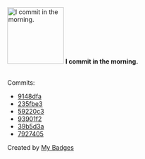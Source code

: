 <img src="https://my-badges.github.io/my-badges/morning-commits.png" alt="I commit in the morning." title="I commit in the morning." width="128">
<strong>I commit in the morning.</strong>
<br><br>

Commits:

- <a href="https://github.com/peanuts735/GHchart/commit/9148dfa7737dbe4835793310656d873463deff49">9148dfa</a>
- <a href="https://github.com/peanuts735/GHchart/commit/235fbe3fd2b1f3bf6ccadbd37fb18b4d31641b51">235fbe3</a>
- <a href="https://github.com/peanuts735/GHchart/commit/59220c3e037c38670aef65cd9e615814c6f38e39">59220c3</a>
- <a href="https://github.com/peanuts735/GHchart/commit/93901f2649f7a058ecc36689536f7f34cfaec98a">93901f2</a>
- <a href="https://github.com/peanuts735/GHchart/commit/39b5d3ad9700a3a8439e07cd6c640d6e9b266a4a">39b5d3a</a>
- <a href="https://github.com/peanuts735/GHchart/commit/7927405bea7041e2d72603922e03607001196aca">7927405</a>


Created by <a href="https://github.com/my-badges/my-badges">My Badges</a>